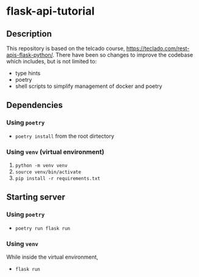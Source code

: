 # flask-api-tutorial

## Description
This repository is based on the telcado course, https://teclado.com/rest-apis-flask-python/.
There have been so changes to improve the codebase which includes, but is not limited to:
- type hints
- poetry
- shell scripts to simplify management of docker and poetry

## Dependencies

### Using `poetry`
- `poetry install` from the root dirtectory

### Using `venv` (virtual environment)
1. `python -m venv venv`
2. `source venv/bin/activate`
3. `pip install -r requirements.txt`

## Starting server

### Using `poetry`
- `poetry run flask run`

### Using `venv`
While inside the virtual environment,
- `flask run`
